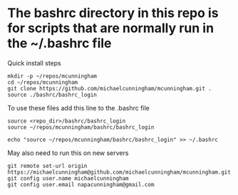 # The bashrc directory in this repo is for scripts that are normally run in the ~/.bashrc file

Quick install steps

	mkdir -p ~/repos/mcunningham
	cd ~/repos/mcunningham
	git clone https://github.com/michaelcunningham/mcunningham.git .
	source ./bashrc/bashrc_login

To use these files add this line to the .bashrc file

	source <repo_dir>/bashrc/bashrc_login
	source ~/repos/mcunningham/bashrc/bashrc_login

	echo "source ~/repos/mcunningham/bashrc/bashrc_login" >> ~/.bashrc

May also need to run this on new servers

	git remote set-url origin https://michaelcunningham@github.com/michaelcunningham/mcunningham.git
	git config user.name michaelcunningham
	git config user.email napacunningham@gmail.com
